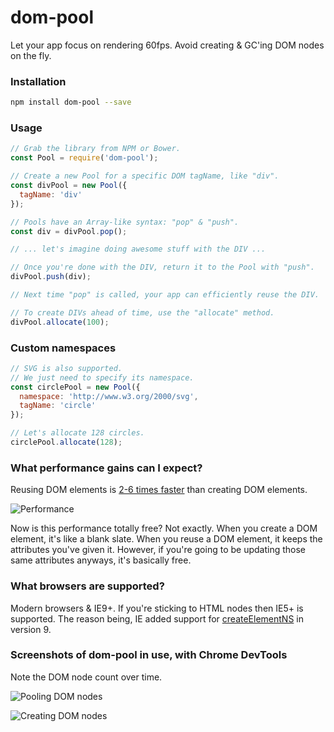 dom-pool
========

Let your app focus on rendering 60fps. Avoid creating & GC'ing DOM nodes on the fly.

### Installation
```bash
npm install dom-pool --save
```

### Usage
```js
// Grab the library from NPM or Bower.
const Pool = require('dom-pool');

// Create a new Pool for a specific DOM tagName, like "div".
const divPool = new Pool({
  tagName: 'div'
});

// Pools have an Array-like syntax: "pop" & "push".
const div = divPool.pop();

// ... let's imagine doing awesome stuff with the DIV ...

// Once you're done with the DIV, return it to the Pool with "push".
divPool.push(div);

// Next time "pop" is called, your app can efficiently reuse the DIV.

// To create DIVs ahead of time, use the "allocate" method.
divPool.allocate(100);
```

### Custom namespaces
```js
// SVG is also supported.
// We just need to specify its namespace.
const circlePool = new Pool({
  namespace: 'http://www.w3.org/2000/svg',
  tagName: 'circle'
});

// Let's allocate 128 circles.
circlePool.allocate(128);
```

### What performance gains can I expect?
Reusing DOM elements is [2-6 times faster](http://jsperf.com/dom-pool-performance-1) than creating DOM elements.

![Performance](https://i.imgur.com/VaUcUQy.png)

Now is this performance totally free? Not exactly. When you create a DOM element, it's like a blank slate. When you reuse a DOM element, it keeps the attributes you've given it. However, if you're going to be updating those same attributes anyways, it's basically free.

### What browsers are supported?
Modern browsers & IE9+. If you're sticking to HTML nodes then IE5+ is supported. The reason being, IE added support for [createElementNS](http://msdn.microsoft.com/en-us/library/ie/ff975213%28v=vs.85%29.aspx) in version 9.

### Screenshots of dom-pool in use, with Chrome DevTools

Note the DOM node count over time.

![Pooling DOM nodes](https://i.imgur.com/gzkbN1X.png)

![Creating DOM nodes](https://i.imgur.com/oEJyNO7.png)
